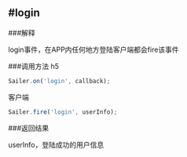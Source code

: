 #login
-----
###解释

login事件，在APP内任何地方登陆客户端都会fire该事件

###调用方法
h5

```javascript
Sailer.on('login', callback);

```
客户端

```javascript
Sailer.fire('login', userInfo);
```

###返回结果

userInfo，登陆成功的用户信息